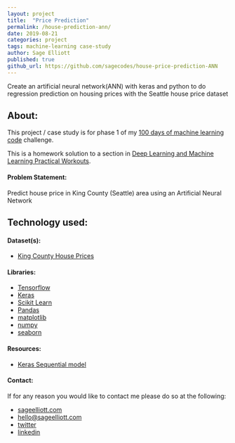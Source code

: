 ```yaml
---
layout: project
title:  "Price Prediction"
permalink: /house-prediction-ann/
date: 2019-08-21
categories: project
tags: machine-learning case-study
author: Sage Elliott
published: true
github_url: https://github.com/sagecodes/house-price-prediction-ANN
---
```


Create an artificial neural network(ANN) with keras and python to do regression prediction on housing prices with the Seattle house price dataset


## About:

This project / case study is for phase 1 of my [100 days of machine learning code](https://sageelliott.com/100daysofmlcode/) challenge.

This is a homework solution to a section in [Deep Learning and Machine Learning Practical Workouts](https://www.udemy.com/course/deep-learning-machine-learning-practical). 

#### Problem Statement:

Predict house price in King County (Seattle) area using an Artificial Neural Network


## Technology used:

#### Dataset(s):

- [King County House Prices](https://www.kaggle.com/harlfoxem/housesalesprediction)

#### Libraries:

- [Tensorflow](https://www.tensorflow.org)
- [Keras](https://keras.io/)
- [Scikit Learn](https://scikit-learn.org/stable/)
- [Pandas](https://pandas.pydata.org/)
- [matplotlib](https://matplotlib.org/)
- [numpy](https://www.numpy.org/)
- [seaborn](https://seaborn.pydata.org/)

#### Resources:

- [Keras Sequential model](https://keras.io/getting-started/sequential-model-guide/)

#### Contact:

If for any reason you would like to contact me please do so at the following:

- [sageelliott.com](https://sageelliott.com/)
- [hello@sageelliott.com](hello@sageelliott.com)
- [twitter](https://twitter.com/sagecodes)
- [linkedin](https://www.linkedin.com/in/sageelliott)


